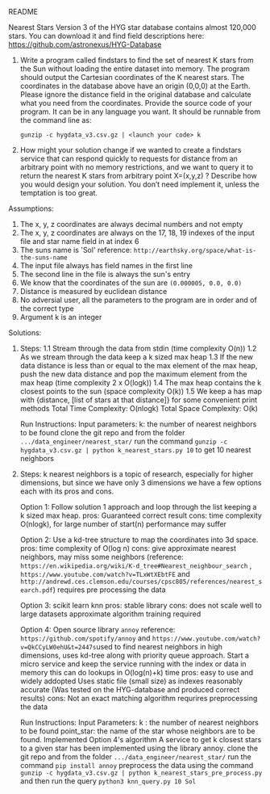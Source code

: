 README

Nearest Stars
Version 3 of the HYG star database contains almost 120,000 stars. You can download it and
find field descriptions here:
https://github.com/astronexus/HYG-Database
1. Write a program called findstars​ to find the set of nearest K stars from the Sun without
	loading the entire dataset into memory. The program should output the Cartesian
	coordinates of the K nearest stars. The coordinates in the database above have an
	origin (0,0,0) at the Earth. Please ignore the distance field in the original database and
	calculate what you need from the coordinates.
	Provide the source code of your program. It can be in any language you want. It should
	be runnable from the command line as:

	```gunzip -c hygdata_v3.csv.gz | <launch your code> k```

   
2. How might your solution change if we wanted to create a findstars service​ that can
	respond quickly to requests for distance from an arbitrary point with no memory
	restrictions, and we want to query it to return the nearest K stars from arbitrary point
	X=(x,y,z) ?
	Describe how you would design your solution. You don’t need implement it, unless the
	temptation is too great.

Assumptions:

1. The x, y, z coordinates are always decimal numbers and not empty
2. The x, y, z coordinates are always on the 17, 18, 19 indexes of the input file and star name field in at index 6
3. The suns name is 'Sol' reference: ```http://earthsky.org/space/what-is-the-suns-name```
4. The input file always has field names in the first line
5. The second line in the file is always the sun's entry
6. We know that the coordinates of the sun are ```(0.000005, 0.0, 0.0)```
7. Distance is measured by euclidean distance
8. No adversial user, all the parameters to the program are in order and of the correct type
9. Argument k is an integer

Solutions: 

1. Steps:
	1.1 Stream through the data from stdin (time complexity O(n))
	1.2 As we stream through the data keep a k sized max heap
	1.3 If the new data distance is less than or equal to the max element of the max heap, push the new data distance
		and pop the maximum element from the max heap (time complexity 2 x O(logk))
	1.4 The max heap contains the k closest points to the sun (space complexity O(k))
	1.5 We keep a has map with {distance, [list of stars at that distance]} for some convenient print methods
	Total Time Complexity: O(nlogk)
	Total Space Complexity: O(k) 
	
	Run Instructions:
		Input parameters: k: the number of nearest neighbors to be found
		clone the git repo and from the folder ```.../data_engineer/nearest_star/```  run the command
		```gunzip -c hygdata_v3.csv.gz | python k_nearest_stars.py 10``` to get 10 nearest neighbors

2. Steps:
	k nearest neighbors is a topic of research, especially for higher dimensions, but since we have only 3 dimensions we have a few options each with its pros and cons.

	Option 1: Follow solution 1 approach and loop through the list keeping a k sized max heap.
		pros: Guaranteed correct result
		cons: time complexity O(nlogk), for large number of start(n) performance may suffer

	Option 2: Use a kd-tree structure to map the coordinates into 3d space.
		pros: time complexity of O(log n)
		cons: give approximate nearest neighbors, may miss some neighbors (reference: ```https://en.wikipedia.org/wiki/K-d_tree#Nearest_neighbour_search``` , ```https://www.youtube.com/watch?v=TLxWtXEbtFE``` and ```http://andrewd.ces.clemson.edu/courses/cpsc805/references/nearest_search.pdf```) 
			  requires pre processing the data

	Option 3: scikit learn knn
		pros: stable library
		cons: does not scale well to large datasets
			  approximate algorithm
			  training required

	Option 4: Open source library ```annoy``` reference: ```https://github.com/spotify/annoy``` and 							```https://www.youtube.com/watch?v=QkCCyLW0ehU&t=2447s```used to find nearest neighbors in high dimensions, uses 		kd-tree along with priority queue approach. Start a micro service and keep the service running with the index or data in memory this can do lookups in O(log(n)+k) time
		pros: easy to use and widely addopted
			  Uses static file (small size) as indexes
			  reasonably accurate (Was tested on the HYG-database and produced correct results)
		cons: Not an exact matching algorithm
			  requrires preprocessing the data

	Run Instructions: 
		Input Parameters: k : the number of nearest neighbors to be found
						  point_star: the name of the star whose neighbors are to be found.
	    Implemented Option 4's algorithm
		A service to get k closest stars to a given star has been implemented using the library annoy. clone the git repo and from the folder ```.../data_engineer/nearest_star/``` run the command ```pip install annoy```
		preprocess the data using the command ```gunzip -c hygdata_v3.csv.gz | python k_nearest_stars_pre_process.py``` and then run the query ```python3 knn_query.py 10 Sol```
